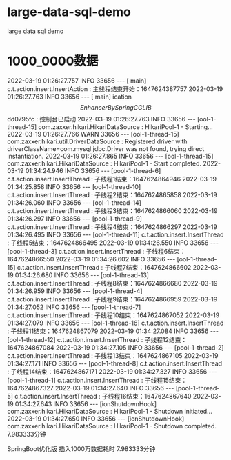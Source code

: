 # large-data-sql-demo
large data sql demo

# 1000_0000数据

2022-03-19 01:26:27.757  INFO 33656 --- [           main] c.t.action.insert.InsertAction           : 主线程结束开始：1647624387757
2022-03-19 01:26:27.763  INFO 33656 --- [           main] ication$$EnhancerBySpringCGLIB$$dd0795fc : 控制台已启动
2022-03-19 01:26:27.763  INFO 33656 --- [ool-1-thread-15] com.zaxxer.hikari.HikariDataSource       : HikariPool-1 - Starting...
2022-03-19 01:26:27.766  WARN 33656 --- [ool-1-thread-15] com.zaxxer.hikari.util.DriverDataSource  : Registered driver with driverClassName=com.mysql.jdbc.Driver was not found, trying direct instantiation.
2022-03-19 01:26:27.865  INFO 33656 --- [ool-1-thread-15] com.zaxxer.hikari.HikariDataSource       : HikariPool-1 - Start completed.
2022-03-19 01:34:24.946  INFO 33656 --- [pool-1-thread-6] c.t.action.insert.InsertThread           : 子线程1结束：1647624864946
2022-03-19 01:34:25.858  INFO 33656 --- [ool-1-thread-10] c.t.action.insert.InsertThread           : 子线程2结束：1647624865858
2022-03-19 01:34:26.060  INFO 33656 --- [ool-1-thread-14] c.t.action.insert.InsertThread           : 子线程3结束：1647624866060
2022-03-19 01:34:26.297  INFO 33656 --- [pool-1-thread-9] c.t.action.insert.InsertThread           : 子线程4结束：1647624866297
2022-03-19 01:34:26.495  INFO 33656 --- [ool-1-thread-11] c.t.action.insert.InsertThread           : 子线程5结束：1647624866495
2022-03-19 01:34:26.550  INFO 33656 --- [pool-1-thread-3] c.t.action.insert.InsertThread           : 子线程6结束：1647624866550
2022-03-19 01:34:26.602  INFO 33656 --- [ool-1-thread-15] c.t.action.insert.InsertThread           : 子线程7结束：1647624866602
2022-03-19 01:34:26.680  INFO 33656 --- [ool-1-thread-13] c.t.action.insert.InsertThread           : 子线程8结束：1647624866680
2022-03-19 01:34:26.959  INFO 33656 --- [pool-1-thread-4] c.t.action.insert.InsertThread           : 子线程9结束：1647624866959
2022-03-19 01:34:27.052  INFO 33656 --- [pool-1-thread-7] c.t.action.insert.InsertThread           : 子线程10结束：1647624867052
2022-03-19 01:34:27.079  INFO 33656 --- [ool-1-thread-16] c.t.action.insert.InsertThread           : 子线程11结束：1647624867079
2022-03-19 01:34:27.084  INFO 33656 --- [ool-1-thread-12] c.t.action.insert.InsertThread           : 子线程12结束：1647624867084
2022-03-19 01:34:27.105  INFO 33656 --- [pool-1-thread-2] c.t.action.insert.InsertThread           : 子线程13结束：1647624867105
2022-03-19 01:34:27.171  INFO 33656 --- [pool-1-thread-8] c.t.action.insert.InsertThread           : 子线程14结束：1647624867171
2022-03-19 01:34:27.327  INFO 33656 --- [pool-1-thread-1] c.t.action.insert.InsertThread           : 子线程15结束：1647624867327
2022-03-19 01:34:27.640  INFO 33656 --- [pool-1-thread-5] c.t.action.insert.InsertThread           : 子线程16结束：1647624867640
2022-03-19 01:34:27.643  INFO 33656 --- [ionShutdownHook] com.zaxxer.hikari.HikariDataSource       : HikariPool-1 - Shutdown initiated...
2022-03-19 01:34:27.650  INFO 33656 --- [ionShutdownHook] com.zaxxer.hikari.HikariDataSource       : HikariPool-1 - Shutdown completed.
7.983333分钟

SpringBoot优化版 插入1000万数据耗时 7.983333分钟